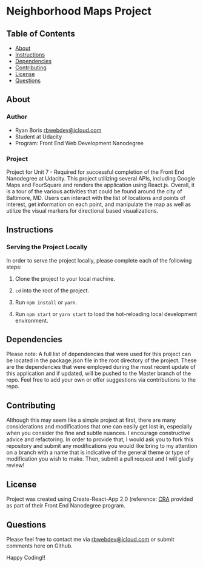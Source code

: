 # Neighborhood Maps Project

## Table of Contents

- [About](#about)
- [Instructions](#instructions)
- [Dependencies](#dependencies)
- [Contributing](#contributing)
- [License](#license)
- [Questions](#questions)

## About

### Author

- Ryan Boris [rbwebdev@icloud.com](rbwebdev@icloud.com)
- Student at Udacity
- Program: Front End Web Development Nanodegree

### Project

Project for Unit 7 - Required for successful completion of the Front End Nanodegree at Udacity. This project utilizing several APIs, including Google Maps and FourSquare and renders the application using React.js.  Overall, it is a tour of the various activities that could be found around the city of Baltimore, MD.  Users can interact with the list of locations and points of interest, get information on each point, and manipulate the map as well as utilize the visual markers for directional based visualizations.

## Instructions

### Serving the Project Locally

In order to serve the project locally, please complete each of the following steps:

1. Clone the project to your local machine.

2. `cd` into the root of the project.

3. Run `npm install` or `yarn`.

4. Run `npm start` or `yarn start` to load the hot-reloading local development environment.

## Dependencies

Please note: A full list of dependencies that were used for this project can be located in the package.json file in the root directory of the project. These are the dependencies that were employed during the most recent update of this application and if updated, will be pushed to the Master branch of the repo. Feel free to add your own or offer suggestions via contributions to the repo.

## Contributing

Although this may seem like a simple project at first, there are many considerations and modifications that one can easily get lost in, especially when you consider the fine and subtle nuances. I encourage constructive advice and refactoring. In order to provide that, I would ask you to fork this repository and submit any modifications you would like bring to my attention on a branch with a name that is indicative of the general theme or type of modification you wish to make. Then, submit a pull request and I will gladly review!

## License

Project was created using Create-React-App 2.0 (reference: [CRA](https://reactjs.org) provided as part of their Front End Nanodegree program.

## Questions

Please feel free to contact me via rbwebdev@icloud.com or submit comments here on Github.

Happy Coding!!
